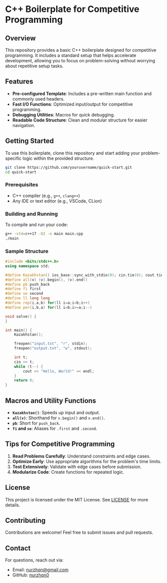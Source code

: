 # C++ Boilerplate for Competitive Programming

## Overview
This repository provides a basic C++ boilerplate designed for competitive programming. It includes a standard setup that helps accelerate development, allowing you to focus on problem-solving without worrying about repetitive setup tasks. 

## Features
- **Pre-configured Template**: Includes a pre-written main function and commonly used headers.
- **Fast I/O Functions**: Optimized input/output for competitive programming.
- **Debugging Utilities**: Macros for quick debugging.
- **Readable Code Structure**: Clean and modular structure for easier navigation.

## Getting Started
To use this boilerplate, clone this repository and start adding your problem-specific logic within the provided structure.

```bash
git clone https://github.com/yourusername/quick-start.git
cd quick-start
```

### Prerequisites
- C++ compiler (e.g., `g++`, `clang++`)
- Any IDE or text editor (e.g., VSCode, CLion)

### Building and Running
To compile and run your code:
```bash
g++ -std=c++17 -O2 -o main main.cpp
./main
```

### Sample Structure
```cpp
#include <bits/stdc++.h>
using namespace std;

#define Kazakhstan() ios_base::sync_with_stdio(0); cin.tie(0); cout.tie(0)
#define all(v) (v).begin(), (v).end()
#define pb push_back
#define fi first
#define se second
#define ll long long
#define rep(i,a,b) for(ll i=a;i<b;i++)
#define per(i,b,a) for(ll i=b;i>=a;i--)

void solve() {
}

int main() {
    Kazakhstan();

    freopen("input.txt", "r", stdin);
    freopen("output.txt", "w", stdout);

    int t;
    cin >> t;
    while (t--) {
        cout << "Hello, World!" << endl;
    }
    return 0;
}
```

## Macros and Utility Functions
- **`Kazakhstan()`**: Speeds up input and output.
- **`all(v)`**: Shorthand for `v.begin()` and `v.end()`.
- **`pb`**: Short for `push_back`.
- **`fi` and `se`**: Aliases for `.first` and `.second`.

## Tips for Competitive Programming
1. **Read Problems Carefully**: Understand constraints and edge cases.
2. **Optimize Early**: Use appropriate algorithms for the problem's time limits.
3. **Test Extensively**: Validate with edge cases before submission.
4. **Modularize Code**: Create functions for repeated logic.

## License
This project is licensed under the MIT License. See [LICENSE](LICENSE) for more details.

## Contributing
Contributions are welcome! Feel free to submit issues and pull requests.

## Contact
For questions, reach out via:
- Email: nurzhqn@gmail.com
- GitHub: [nurzhqn0](https://github.com/nurzhqn0)
